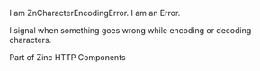 I am ZnCharacterEncodingError.
I am an Error.

I signal when something goes wrong while encoding or decoding characters.

Part of Zinc HTTP Components